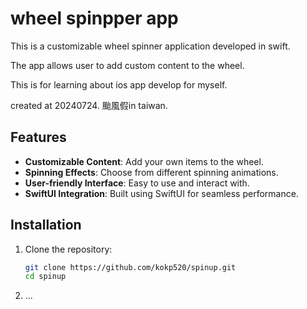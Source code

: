 # wheel spinpper app 

This is a customizable wheel spinner application developed in swift.

The app allows user to add custom content to the wheel.

This is for learning about ios app develop for myself.

created at 20240724. 颱風假in taiwan.

## Features

- **Customizable Content**: Add your own items to the wheel.
- **Spinning Effects**: Choose from different spinning animations.
- **User-friendly Interface**: Easy to use and interact with.
- **SwiftUI Integration**: Built using SwiftUI for seamless performance.


## Installation

1. Clone the repository:

   ```bash
   git clone https://github.com/kokp520/spinup.git
   cd spinup
   ```


2. ... 
